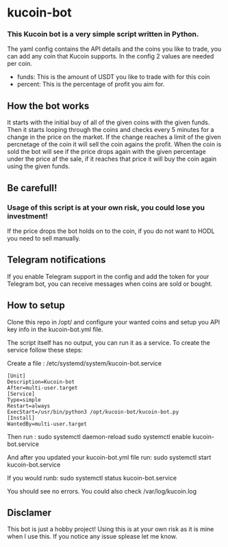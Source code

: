 # kucoin-bot
### This Kucoin bot is a very simple script written in Python.

The yaml config contains the API details and the coins you like to trade, you can add any coin that Kucoin supports.
In the config 2 values are needed per coin. 
- funds: This is the amount of USDT you like to trade with for this coin
- percent: This is the percentage of profit you aim for.

## How the bot works
It starts with the initial buy of all of the given coins with the given funds. 
Then it starts looping through the coins and checks every 5 minutes for a change in the price on the market. If the change reaches a limit of the given percnetage of the coin it will sell the coin agains the profit. 
When the coin is sold the bot will see if the price drops again with the given percentage under the price af the sale, if it reaches that price it will buy the coin again using the given funds.

## Be carefull!
### Usage of this script is at your own risk, you could lose you investment!
If the price drops the bot holds on to the coin, if you do not want to HODL you need to sell manually. 

## Telegram notifications
If you enable Telegram support in the config and add the token for your Telegram bot, you can receive messages when coins are sold or bought.   

## How to setup
Clone this repo in /opt/ and configure your wanted coins and setup you API key info in the kucoin-bot.yml file.

The script itself has no output, you can run it as a service. To create the service follow these steps:

Create a file : /etc/systemd/system/kucoin-bot.service

```
[Unit]
Description=Kucoin-bot
After=multi-user.target
[Service]
Type=simple
Restart=always
ExecStart=/usr/bin/python3 /opt/kucoin-bot/kucoin-bot.py
[Install]
WantedBy=multi-user.target
```
Then run :
sudo systemctl daemon-reload
sudo systemctl enable kucoin-bot.service

And after you updated your kucoin-bot.yml file run:
sudo systemctl start kucoin-bot.service

If you would runb:
sudo systemctl status kucoin-bot.service

You should see no errors.
You could also check /var/log/kucoin.log 

## Disclamer
This bot is just a hobby project!
Using this is at your own risk as it is mine when I use this. 
If you notice any issue splease let me know. 